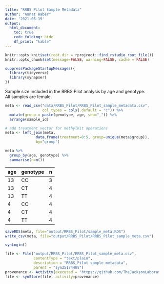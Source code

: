 ```yaml
---
title: "RRBS Pilot Sample Metadata"
author: "Annat Haber"
date: '2021-05-19'
output:
  html_document:
    toc: true
    code_folding: hide
    df_print: "kable"
---
```



```r
knitr::opts_knit$set(root.dir = rprojroot::find_rstudio_root_file())
knitr::opts_chunk$set(message=FALSE, warning=FALSE, cache = FALSE)
```


```r
suppressPackageStartupMessages({
  library(tidyverse)
  library(synapser)
})
```

Sample size included in the RRBS Pilot analysis by age and genotype.  
All samples are female.

```r
meta <- read_csv("data/RRBS_Pilot/RRBS_Pilot_sample_metadata.csv", 
                 col_types = cols(.default = "c")) %>%
  mutate(group = paste(genotype, age, sep="_")) %>%
  arrange(sample_id)

# add treatment vector for methylKit operations
meta <- left_join(meta,
              data.frame(treatment=0:5, group=unique(meta$group)),
              by="group")

meta %>% 
  group_by(age, genotype) %>%
  summarise(n=n())
```

<div class="kable-table">

|age |genotype |  n|
|:---|:--------|--:|
|13  |CC       |  3|
|13  |CT       |  4|
|13  |TT       |  4|
|4   |CC       |  4|
|4   |CT       |  4|
|4   |TT       |  4|

</div>


```r
saveRDS(meta, file="output/RRBS_Pilot/sample_meta.RDS")
write_csv(meta, file="output/RRBS_Pilot/RRBS_Pilot_sample_meta.csv")

synLogin() 

file <- File("output/RRBS_Pilot/RRBS_Pilot_sample_meta.csv",
             contentType = "text/plain",
             description = "RRBS_Pilot sample metadata",
             parent = "syn25174488")
provenance <- Activity(executed = "https://github.com/TheJacksonLaboratory/MTHFR_C667T")
file <- synStore(file, activity=provenance)
```
```
